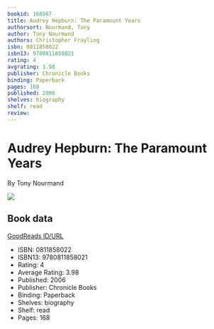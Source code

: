 ```yaml
---
bookid: 168567
title: Audrey Hepburn: The Paramount Years
authorsort: Nourmand, Tony
author: Tony Nourmand
authors: Christopher Frayling
isbn: 0811858022
isbn13: 9780811858021
rating: 4
avgrating: 3.98
publisher: Chronicle Books
binding: Paperback
pages: 168
published: 2006
shelves: biography
shelf: read
review: 
---
```


# Audrey Hepburn: The Paramount Years

By Tony Nourmand

![](../../1436549988l/168567._SX318_.jpg)

## Book data

[GoodReads ID/URL](https://www.goodreads.com/book/show/168567)

- ISBN: 0811858022
- ISBN13: 9780811858021
- Rating: 4
- Average Rating: 3.98
- Published: 2006
- Publisher: Chronicle Books
- Binding: Paperback
- Shelves: biography
- Shelf: read
- Pages: 168

